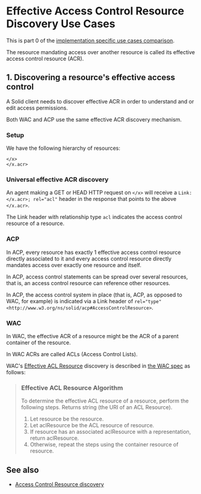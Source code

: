 # Effective Access Control Resource Discovery Use Cases

This is part 0 of the [implementation specific use cases comparison](./use-cases.md).

The resource mandating access over another resource is called its effective access control resource (ACR).

## 1. Discovering a resource's effective access control

A Solid client needs to discover effective ACR in order to understand and or edit access permissions.

Both WAC and ACP use the same effective ACR discovery mechanism.

### Setup

We have the following hierarchy of resources:

```
</x>
</x.acr>
```

### Universal effective ACR discovery

An agent making a GET or HEAD HTTP request on `</x>` will receive a `Link: </x.acr>; rel="acl"` header in the response that points to the above `</x.acr>`.

The Link header with relationship type `acl` indicates the access control resource of a resource.

### ACP

In ACP, every resource has exactly 1 effective access control resource directly associated to it and every access control resource directly mandates access over exactly one resource and itself.

In ACP, access control statements can be spread over several resources, that is, an access control resource can reference other resources.

In ACP, the access control system in place (that is, ACP, as opposed to WAC, for example) is indicated via a Link header of `rel="type"` `<http://www.w3.org/ns/solid/acp#AccessControlResource>`.

### WAC

In WAC, the effective ACR of a resource might be the ACR of a parent container of the resource.

In WAC ACRs are called ACLs (Access Control Lists).

WAC's [Effective ACL Resource](https://solid.github.io/web-access-control-spec/#effective-acl-resource) discovery is described in [the WAC spec](https://solid.github.io/web-access-control-spec/) as follows:

> ### Effective ACL Resource Algorithm
> To determine the effective ACL resource of a resource, perform the following steps. Returns string (the URI of an ACL Resource).
>
> 1. Let resource be the resource.
> 2. Let aclResource be the ACL resource of resource.
> 3. If resource has an associated aclResource with a representation, return aclResource.
> 4. Otherwise, repeat the steps using the container resource of resource.



## See also

- [Access Control Resource discovery](https://github.com/solid/authorization-panel/issues/228)
